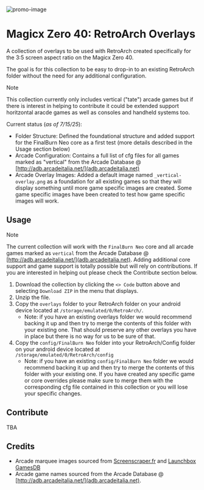 ![promo-image](https://github.com/user-attachments/assets/9b889edc-90f8-457c-b804-c3802ac050ef)

# Magicx Zero 40: RetroArch Overlays

A collection of overlays to be used with RetroArch created specifically for the 3:5 screen aspect ratio on the Magicx Zero 40.  

The goal is for this collection to be easy to drop-in to an existing RetroArch folder without the need for any additional configuration.  

> [!NOTE]  
> This collection currently only includes vertical ("tate") arcade games but if there is interest in helping to contribute it could be extended support horitzontal aracde games as well as consoles and handheld systems too.

Current status (*as of 7/15/25*):

- Folder Structure: Defined the foundational structure and added support for the FinalBurn Neo core as a first test (more details described in the Usage section below)
- Arcade Configuration: Contains a full list of cfg files for all games marked as "vertical" from the Arcade Database @ [http://adb.arcadeitalia.net/](adb.arcadeitalia.net)
- Arcade Overlay Images: Added a default image named `_vertical-overlay.png` as a foundation for all existing games so that they will display something until more game specific images are created.  Some game specific images have been created to test how game specific images will work.

## Usage

> [!NOTE]  
> The current collection will work with the `FinalBurn Neo` core and all arcade games marked as `vertical` from the Arcade Database @ [http://adb.arcadeitalia.net/](adb.arcadeitalia.net).  Adding additional core support and game support is totally possible but will rely on contributions.  If you are interested in helping out please check the Contribute section below.

1. Download the collection by clicking the `<> Code` button above and selecting `Download ZIP` in the menu that displays.
2. Unzip the file.
3. Copy the `overlays` folder to your RetroArch folder on your android device located at `/storage/emulated/0/RetroArch/`.
	- Note: if you have an existing overlays folder we would recommend backing it up and then try to merge the contents of this folder with your existing one.  That should preserve any other overlays you have in place but there is no way for us to be sure of that.
4. Copy the `config/FinalBurn Neo` folder into your RetroArch/Config folder on your android device located at `/storage/emulated/0/RetroArch/config`
	- Note: if you have an existing `config/FinalBurn Neo` folder we would recommend backing it up and then try to merge the contents of this folder with your existing one.  If you have created any specific game or core overrides please make sure to merge them with the corresponding cfg file contained in this collection or you will lose your specific changes.

## Contribute

TBA

## Credits

- Arcade marquee images sourced from [Screenscraper.fr](Screenscraper.fr) and [Launchbox GamesDB](https://gamesdb.launchbox-app.com/)
- Arcade game names sourced from the Arcade Database @ [http://adb.arcadeitalia.net/](adb.arcadeitalia.net).
